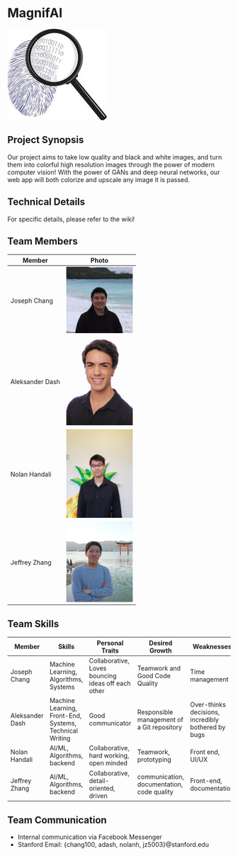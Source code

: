 # MagnifAI

<img src="img/magnifyglass.jpg">

## Project Synopsis
Our project aims to take low quality and black and white images, and turn them into colorful high resolution images through the power of modern computer vision! With the power of GANs and deep neural networks, our web app will both colorize and upscale any image it is passed. 

## Technical Details
For specific details, please refer to the wiki!

## Team Members
| Member             | Photo                                                                 |
| ------------------ | --------------------------------------------------------------------- |
| Joseph Chang       | <img src="img/jojo.jpg" alt="jojo" title="jojo" width="150">          |
| Aleksander Dash    | <img src="img/dash.jpg" alt="dash" title="dash" width="150">          |
| Nolan Handali      | <img src="img/nolan.jpg" alt="Nolan" title="Nolan" width="150">       |
| Jeffrey Zhang      | <img src="img/jzhang.jpg" alt="Jeffrey" title="Jeffrey" width="150">  |


## Team Skills
| Member          | Skills                        | Personal Traits  | Desired Growth | Weaknesses |
| --------------- | ----------------------------- | ---------------- | -------------- | ---------- |
| Joseph Chang    | Machine Learning, Algorithms, Systems  | Collaborative, Loves bouncing ideas off each other   | Teamwork and Good Code Quality  |  Time management     |
| Aleksander Dash | Machine Learning, Front-End, Systems, Technical Writing | Good communicator | Responsible management of a Git repository | Over-thinks decisions, incredibly bothered by bugs |
| Nolan Handali   |  AI/ML, Algorithms, backend   |  Collaborative, hard working, open minded                | Teamwork, prototyping              | Front end, UI/UX         |
| Jeffrey Zhang   |  AI/ML, Algorithms, backend   |  Collaborative, detail-oriented, driven| communication, documentation, code quality| Front-end, documentation|

## Team Communication
* Internal communication via Facebook Messenger
* Stanford Email: {chang100, adash, nolanh, jz5003}@stanford.edu
